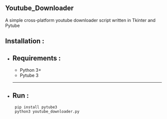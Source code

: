 Youtube_Downloader
---------------------------------------------------------------------------------
A simple cross-platform youtube downloader script written in Tkinter and Pytube

Installation :
-------------------------------------------------------------------
  - Requirements : 
     ------------------------------
     - Python 3+
     - Pytube 3 
     ------------------------------------------------
  - Run : 
     ------------------------------------------------
         pip install pytube3
         python3 youtube_downloader.py 
   
